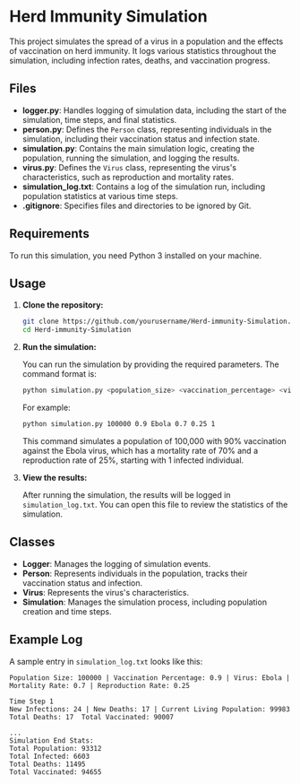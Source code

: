 # Herd Immunity Simulation

This project simulates the spread of a virus in a population and the effects of vaccination on herd immunity. It logs various statistics throughout the simulation, including infection rates, deaths, and vaccination progress.

## Files

- **logger.py**: Handles logging of simulation data, including the start of the simulation, time steps, and final statistics.
- **person.py**: Defines the `Person` class, representing individuals in the simulation, including their vaccination status and infection state.
- **simulation.py**: Contains the main simulation logic, creating the population, running the simulation, and logging the results.
- **virus.py**: Defines the `Virus` class, representing the virus's characteristics, such as reproduction and mortality rates.
- **simulation_log.txt**: Contains a log of the simulation run, including population statistics at various time steps.
- **.gitignore**: Specifies files and directories to be ignored by Git.

## Requirements

To run this simulation, you need Python 3 installed on your machine.

## Usage

1. **Clone the repository:**

   ```bash
   git clone https://github.com/yourusername/Herd-immunity-Simulation.git
   cd Herd-immunity-Simulation
   ```

2. **Run the simulation:**

   You can run the simulation by providing the required parameters. The command format is:

   ```bash
   python simulation.py <population_size> <vaccination_percentage> <virus_name> <mortality_rate> <reproduction_rate> <initial_infected>
   ```

   For example:

   ```bash
   python simulation.py 100000 0.9 Ebola 0.7 0.25 1
   ```

   This command simulates a population of 100,000 with 90% vaccination against the Ebola virus, which has a mortality rate of 70% and a reproduction rate of 25%, starting with 1 infected individual.

3. **View the results:**

   After running the simulation, the results will be logged in `simulation_log.txt`. You can open this file to review the statistics of the simulation.

## Classes

- **Logger**: Manages the logging of simulation events.
- **Person**: Represents individuals in the population, tracks their vaccination status and infection.
- **Virus**: Represents the virus's characteristics.
- **Simulation**: Manages the simulation process, including population creation and time steps.

## Example Log

A sample entry in `simulation_log.txt` looks like this:

```
Population Size: 100000 | Vaccination Percentage: 0.9 | Virus: Ebola | Mortality Rate: 0.7 | Reproduction Rate: 0.25

Time Step 1
New Infections: 24 | New Deaths: 17 | Current Living Population: 99983
Total Deaths: 17  Total Vaccinated: 90007

...
Simulation End Stats:
Total Population: 93312
Total Infected: 6603
Total Deaths: 11495
Total Vaccinated: 94655
```
